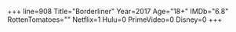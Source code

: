 +++
line=908
Title="Borderliner"
Year=2017
Age="18+"
IMDb="6.8"
RottenTomatoes=""
Netflix=1
Hulu=0
PrimeVideo=0
Disney=0
+++

